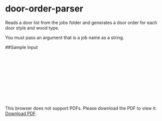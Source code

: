 # door-order-parser
Reads a door list from the jobs folder and generates a door order for each door style and wood type.

You must pass an argument that is a job name as a string.

##Sample Input

<object data="https://github.com/DoubleBridges/door-order-parser/raw/main/sample_input/sample.pdf" type="application/pdf" width="700px" height="700px">
    <embed src="https://github.com/DoubleBridges/door-order-parser/raw/main/sample_input/sample.pdf">
        <p>This browser does not support PDFs. Please download the PDF to view it: <a href="https://github.com/DoubleBridges/door-order-parser/raw/main/sample_input/sample.pdf">Download PDF</a>.</p>
    </embed>
</object>

